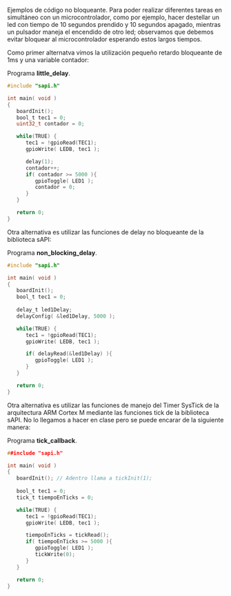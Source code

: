 Ejemplos de código no bloqueante. Para poder realizar diferentes tareas en
simultáneo con un microcontrolador, como por ejemplo, hacer destellar un led
con tiempo de 10 segundos prendido y 10 segundos apagado, mientras un pulsador
maneja el encendido de otro led; observamos que debemos evitar bloquear al
microcontrolador esperando estos largos tiempos. 

Como primer alternatva vimos la utilización pequeño retardo bloqueante de 1ms y
una variable contador:

Programa **little_delay**.

```c
#include "sapi.h"

int main( void )
{
   boardInit();
   bool_t tec1 = 0;
   uint32_t contador = 0;

   while(TRUE) {
      tec1 = !gpioRead(TEC1);
      gpioWrite( LEDB, tec1 );

      delay(1);
      contador++;
      if( contador >= 5000 ){
         gpioToggle( LED1 );
         contador = 0;
      }
   }

   return 0;
}
```

Otra alternativa es utilizar las funciones de delay no bloqueante de la biblioteca sAPI:

Programa **non_blocking_delay**.

```c
#include "sapi.h"

int main( void )
{
   boardInit();
   bool_t tec1 = 0;
	
   delay_t led1Delay;
   delayConfig( &led1Delay, 5000 );

   while(TRUE) {
      tec1 = !gpioRead(TEC1);
      gpioWrite( LEDB, tec1 );

      if( delayRead(&led1Delay) ){
         gpioToggle( LED1 );
      }
   }

   return 0;
}
```

Otra alternativa es utilizar las funciones de manejo del Timer SysTick de la arquitectura ARM Cortex M mediante las funciones tick de la biblioteca sAPI. No lo llegamos a hacer en clase pero se puede encarar de la siguiente manera:

Programa **tick_callback**.

```c
##include "sapi.h"

int main( void )
{
   boardInit(); // Adentro llama a tickInit(1);
	
   bool_t tec1 = 0;
   tick_t tiempoEnTicks = 0;

   while(TRUE) {
      tec1 = !gpioRead(TEC1);
      gpioWrite( LEDB, tec1 );

      tiempoEnTicks = tickRead();
      if( tiempoEnTicks >= 5000 ){
         gpioToggle( LED1 );
         tickWrite(0);
      }
   }

   return 0;
}
```
